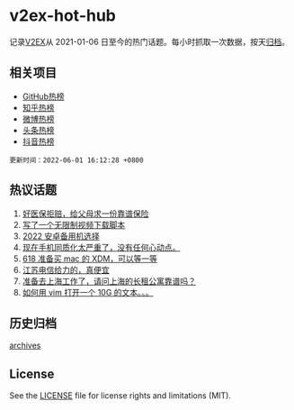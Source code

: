 # v2ex-hot-hub

 记录[V2EX](https://www.v2ex.com/)从 2021-01-06 日至今的热门话题。每小时抓取一次数据，按天[归档](archives)。
 
 ## 相关项目

- [GitHub热榜](https://github.com/snaildev/github-hot-hub)
- [知乎热榜](https://github.com/snaildev/zhihu-hot-hub)
- [微博热榜](https://github.com/snaildev/weibo-hot-hub)
- [头条热榜](https://github.com/snaildev/toutiao-hot-hub)
- [抖音热榜](https://github.com/snaildev/douyin-hot-hub)


 `更新时间：2022-06-01 16:12:28 +0800`

## 热议话题

1. [好医保拒赔，给父母求一份靠谱保险](https://www.v2ex.com/t/856575)
1. [写了一个无限制视频下载脚本](https://www.v2ex.com/t/856510)
1. [2022 安卓备用机选择](https://www.v2ex.com/t/856484)
1. [现在手机同质化太严重了，没有任何心动点。](https://www.v2ex.com/t/856487)
1. [618 准备买 mac 的 XDM，可以等一等](https://www.v2ex.com/t/856620)
1. [江苏电信给力的，真便宜](https://www.v2ex.com/t/856548)
1. [准备去上海工作了，请问上海的长租公寓靠谱吗？](https://www.v2ex.com/t/856519)
1. [如何用 vim 打开一个 10G 的文本。。。](https://www.v2ex.com/t/856535)

## 历史归档

[archives](archives)

## License

See the [LICENSE](LICENSE) file for license rights and limitations (MIT).
